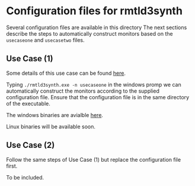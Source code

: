 
# Configuration files for rmtld3synth
Several configuration files are available in this directory
The next sections describe the steps to automatically construct monitors based on the `usecaseone` and `usecasetwo` files.

## Use Case (1)

Some details of this use case can be found [here](http://rawgit.com/cistergit/rmtld3synth/master/doc/usecase1.html).

Typing `./rmtld3synth.exe -n usecaseone`
in the windows promp we can automatically construct the monitors according to the supplied configuration file.
Ensure that the configuration file is in the same directory of the executable.

The windows binaries are avialble [here](../../releases/download/v0.2-alpha/release-0.2.zip?raw=true).

Linux binaries will be available soon.


## Use Case (2)

Follow the same steps of Use Case (1) but replace the configuration file first.

To be included.




